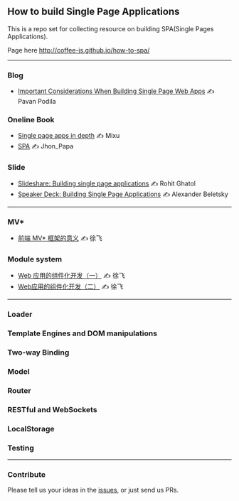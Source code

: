 
How to build Single Page Applications
------

This is a repo set for collecting resource on building SPA(Single Pages Applications).

Page here http://coffee-js.github.io/how-to-spa/

------

### Blog

* [Important Considerations When Building Single Page Web Apps](http://net.tutsplus.com/tutorials/javascript-ajax/important-considerations-when-building-single-page-web-apps/) ✍ Pavan Podila

### Oneline Book

* [Single page apps in depth](http://singlepageappbook.com/single-page.html) ✍ Mixu
* [SPA](http://www.johnpapa.net/spa/) ✍ Jhon_Papa

### Slide

* [Slideshare: Building single page applications](http://www.slideshare.net/rohitsghatol/building-single-page-applications) ✍ Rohit Ghatol
* [Speaker Deck: Building Single Page Applications](https://speakerdeck.com/alexanderbeletsky/building-single-page-applications) ✍ Alexander Beletsky

------

### MV*

* [前端 MV* 框架的意义](http://blog.xufei.gitpress.org/~posts/2013-10-22-前端MV☆框架的意义.md) ✍ 徐飞

### Module system

* [Web 应用的组件化开发（一）](http://blog.xufei.gitpress.org/~posts/2013-11-20-Web应用的组件化开发（一）.md) ✍ 徐飞
* [Web应用的组件化开发（二）](http://blog.xufei.gitpress.org/~posts/2013-12-09-Web应用的组件化（二）.md) ✍ 徐飞

------

### Loader

### Template Engines and DOM manipulations

### Two-way Binding

### Model

### Router

### RESTful and WebSockets

### LocalStorage

### Testing

------

### Contribute

Please tell us your ideas in the [issues][issues], or just send us PRs.

[issues]: https://github.com/coffee-js/how-to-spa/issues